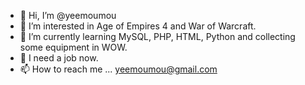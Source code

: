 - 👋 Hi, I’m @yeemoumou
- 👀 I’m interested in Age of Empires 4 and War of Warcraft.
- 🌱 I’m currently learning MySQL, PHP, HTML, Python and collecting some equipment in WOW.
- 💞️ I need a job now.
- 📫 How to reach me ... yeemoumou@gmail.com

<!---
yeemoumou/yeemoumou is a ✨ special ✨ repository because its `README.md` (this file) appears on your GitHub profile.
You can click the Preview link to take a look at your changes.
--->
